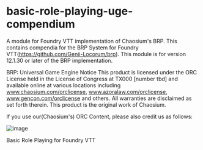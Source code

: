 # basic-role-playing-uge-compendium
A module for Foundry VTT implementation of Chaosium's BRP.  This contains compendia for the BRP System for Foundry VTT(https://github.com/Genii-Locorum/brp).  This module is for version 12.1.30 or later of the BRP implementation.

BRP: Universal Game Engine Notice This product is licensed under the ORC License held in the License of Congress at TX000 [number tbd] and available online at various locations including www.chaosium.com/orclicense, www.azoralaw.com/orclicense, www.gencon.com/orclicense and others. All warranties are disclaimed as set forth therein. This product is the original work of Chaosium.

If you use our(Chaosium's) ORC Content, please also credit us as follows:

![image](https://github.com/user-attachments/assets/4aaa2711-61f2-420a-b6e9-98df918a056d)


Basic Role Playing for Foundry VTT
